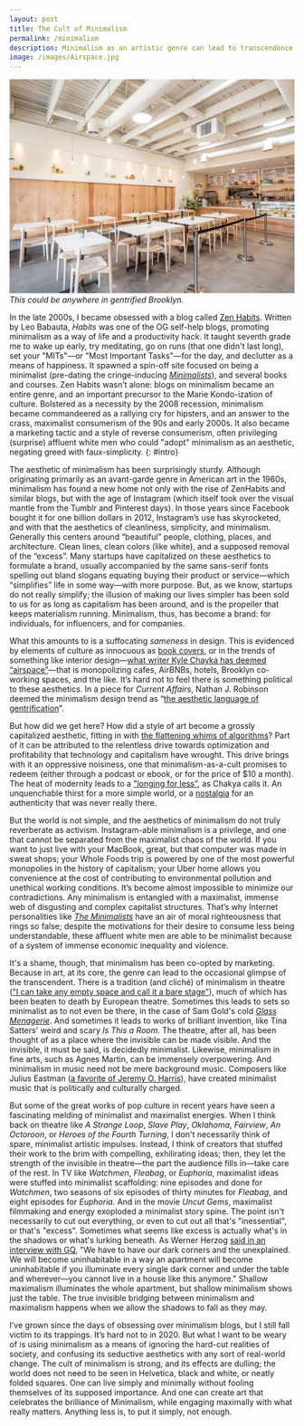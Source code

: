 ```yaml
---
layout: post
title: The Cult of Minimalism
permalink: /minimalism
description: Minimalism as an artistic genre can lead to transcendence. But its rise as an aesthetic language is more troubling.
image: /images/Airspace.jpg
---
```


![Airspace](/images/Airspace.jpg)
*This could be anywhere in gentrified Brooklyn.*


In the late 2000s, I became obsessed with a blog called [Zen Habits](https://zenhabits.net/). Written by Leo Babauta, *Habits* was one of the OG self-help blogs, promoting minimalism as a way of life and a productivity hack. It taught seventh grade me to wake up early, try meditating, go on runs (that one didn't last long), set your "MITs"—or "Most Important Tasks"—for the day, and declutter as a means of happiness. It spawned a spin-off site focused on being a minimalist (pre-dating the cringe-inducing [*Minimalists*](https://www.theminimalists.com)), and several books and courses. Zen Habits wasn’t alone: blogs on minimalism became an entire genre, and an important precursor to the Marie Kondo-ization of culture. Bolstered as a necessity by the 2008 recession, minimalism became commandeered as a rallying cry for hipsters, and an answer to the crass, maximalist consumerism of the 90s and early 2000s. It also became a marketing tactic and a style of reverse consumerism, often privileging (surprise) affluent white men who could "adopt" minimalism as an aesthetic, negating greed with faux-simplicity.
{: #intro}

The aesthetic of minimalism has been surprisingly sturdy. Although originating primarily as an avant-garde genre in American art in the 1960s, minimalism has found a new home not only with the rise of ZenHabits and similar blogs, but with the age of Instagram (which itself took over the visual mantle from the Tumblr and Pinterest days). In those years since Facebook bought it for one billion dollars in 2012, Instagram’s use has skyrocketed, and with that the aesthetics of cleanliness, simplicity, and minimalism. Generally this centers around “beautiful” people, clothing, places, and architecture. Clean lines, clean colors (like white), and a supposed removal of the “excess”. Many startups have capitalized on these aesthetics to formulate a brand, usually accompanied by the same sans-serif fonts spelling out bland slogans equating buying their product or service—which “simplifies” life in some way—with more purpose. But, as we know, startups do not really simplify; the illusion of making our lives simpler has been sold to us for as long as capitalism has been around, and is the propeller that keeps materialism running. Minimalism, thus, has become a brand: for individuals, for influencers, and for companies.

What this amounts to is a suffocating *sameness* in design. This is evidenced by elements of culture as innocuous as [book covers](https://twitter.com/internetkendra/status/1215126916249767936), or in the trends of something like interior design—[what writer Kyle Chayka has deemed “airspace”](https://www.theverge.com/2016/8/3/12325104/airbnb-aesthetic-global-minimalism-startup-gentrification)—that is monopolizing cafes, AirBNBs, hotels, Brooklyn co-working spaces, and the like. It’s hard not to feel there is something political to these aesthetics. In a piece for *Current Affairs*, Nathan J. Robinson deemed the minimalism design trend as “[the aesthetic language of gentrification](https://www.currentaffairs.org/2019/02/death-to-minimalism)”.

But how did we get here? How did a style of art become a grossly capitalized aesthetic, fitting in with [the flattening whims of algorithms](https://guscuddy.substack.com/p/the-curtain-10819-?r=iq1l&utm_campaign=post&utm_medium=web&utm_source=copy)? Part of it can be attributed to the relentless drive towards optimization and profitability that technology and capitalism have wrought. This drive brings with it an oppressive noisiness, one that minimalism-as-a-cult promises to redeem (either through a podcast or ebook, or for the price of $10 a month). The heat of modernity leads to a ["longing for less"](http://www.theguardian.com/lifeandstyle/2020/jan/03/empty-promises-marie-kondo-craze-for-minimalism), as Chakya calls it. An unquenchable thirst for a more simple world, or a [nostalgia](https://guscuddy.substack.com/p/the-curtain-31-nostalgia-is-toxic) for an authenticity that was never really there.

But the world is not simple, and the aesthetics of minimalism do not truly reverberate as activism. Instagram-able minimalism is a privilege, and one that cannot be separated from the maximalist chaos of the world. If you want to just live with your MacBook, great, but that computer was made in sweat shops; your Whole Foods trip is powered by one of the most powerful monopolies in the history of capitalism; your Uber home allows you convenience at the cost of contributing to environmental pollution and unethical working conditions. It’s become almost impossible to minimize our contradictions. Any minimalism is entangled with a maximalist, immense web of disgusting and complex capitalist structures. That’s why Internet personalities like *[The Minimalists](https://www.theminimalists.com)* have an air of moral righteousness that rings so false; despite the motivations for their desire to consume less being understandable, these affluent white men are able to be minimalist because of a system of immense economic inequality and violence.

It's a shame, though, that minimalism has been co-opted by marketing. Because in art, at its core, the genre can lead to the occasional glimpse of the transcendent. There is a tradition (and cliché) of minimalism in theatre (["I can take any empty space and call it a bare stage"](https://en.wikipedia.org/wiki/The_Empty_Space)), much of which has been beaten to death by European theatre. Sometimes this leads to sets so minimalist as to not even be there, in the case of Sam Gold's cold [*Glass Menagerie*](https://www.nytimes.com/2017/03/09/theater/the-glass-menagerie-review.html). And sometimes it leads to works of brilliant invention, like Tina Satters' weird and scary *Is This a Room*. The theatre, after all, has been thought of as a place where the invisible can be made visible. And the invisible, it must be said, is decidedly minimalist. Likewise, minimalism in fine arts, such as Agnes Martin, can be immensely overpowering. And minimalism in music need not be mere background music. Composers like Julius Eastman ([a favorite of Jeremy O. Harris](https://pitchfork.com/thepitch/what-slave-play-writer-jeremy-o-harris-is-listening-to-right-now/)), have created minimalist music that is politically and culturally charged. 

But some of the great works of pop culture in recent years have seen a fascinating melding of minimalist and maximalist energies. When I think back on theatre like *A Strange Loop*, *Slave Play*, *Oklahoma*, *Fairview*, *An Octoroon*, or *Heroes of the Fourth Turning*, I don't necessarily think of spare, minimalist artistic impulses. Instead, I think of creators that stuffed their work to the brim with compelling, exhilirating ideas; then, they let the strength of the invisible in theatre—the part the audience fills in—take care of the rest.  In TV like *Watchmen*, *Fleabag*, or *Euphoria*, maximalist ideas were stuffed into minimalist scaffolding: nine episodes and done for *Watchmen*, two seasons of six episodes of thirty minutes for *Fleabag*, and eight episodes for *Euphoria*. And in the movie *Uncut Gems*, maximalist filmmaking and energy exoploded a minimalist story spine. The point isn't necessarily to cut out everything, or even to cut out all that's "inessential", or that's "excess". Sometimes what seems like excess is actually what's in the shadows or what's lurking beneath. As Werner Herzog [said in an interview with GQ](https://www.gq.com/story/werner-herzog-profile-cave-of-forgotten-dreams), "We have to have our dark corners and the unexplained. We will become uninhabitable in a way an apartment will become uninhabitable if you illuminate every single dark corner and under the table and wherever—you cannot live in a house like this anymore." Shallow maximalism illuminates the whole apartment, but shallow minimalism shows just the table. The true invisible bridging between minimalism and maximalism happens when we allow the shadows to fall as they may.

I’ve grown since the days of obsessing over minimalism blogs, but I still fall victim to its trappings. It’s hard not to in 2020. But what I want to be weary of is using minimalism as a means of ignoring the hard-cut realities of society, and confusing its seductive aesthetics with any sort of real-world change. The cult of minimalism is strong, and its effects are dulling; the world does not need to be seen in Helvetica, black and white, or neatly folded squares. One can live simply and minimally without fooling themselves of its supposed importance. And one can create art that celebrates the brilliance of Minimalism, while engaging maximally with what really matters. Anything less is, to put it simply, not enough.